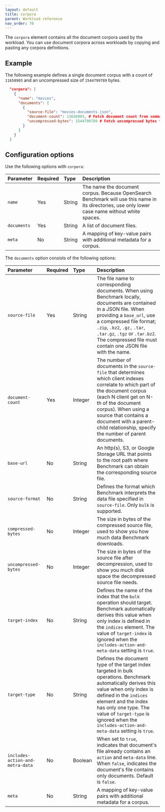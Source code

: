 ```yaml
---
layout: default
title: corpora
parent: Workload reference
nav_order: 70
---
```


The `corpora` element contains all the document corpora used by the workload. You can use document corpora across workloads by copying and pasting any corpora definitions. 

## Example

The following example defines a single document corpus with a count of `11658903` and an uncompressed size of `1544799789` bytes.

```json
  "corpora": [
    {
      "name": "movies",
      "documents": [
        {
          "source-file": "movies-documents.json",
          "document-count": 11658903, # Fetch document count from command line
          "uncompressed-bytes": 1544799789 # Fetch uncompressed bytes from command line
        }
      ]
    }
  ]
```

## Configuration options

Use the following options with `corpora`:

Parameter | Required | Type | Description
:--- | :--- | :--- | :---
| `name` | Yes | String | The name the document corpus. Because OpenSearch Benchmark will use this name in its directories, use only lower case name without white spaces. |
| `documents` | Yes | String | A list of document files. |
| `meta` | No | String | A mapping of key-value pairs with additional metadata for a corpus. |


The `documents` option consists of the following options:

Parameter | Required | Type | Description
:--- | :--- | :--- | :---
| `source-file` | Yes | String | The file name to corresponding documents. When using Benchmark locally, documents are contained in a JSON file. When providing a `base_url`, use a compressed file format; `.zip`, `.bz2`, `.gz,` `.tar`, `.tar.gz`, `.tgz` or `.tar.bz2`. The compressed file must contain one JSON file with the name. |
| `document-count` | Yes | Integer | The number of documents in the `source-file` that determines which client indexes correlate to which part of the document corpus (each N client get on N-th of the document corpus). When using a source that contains a document with a parent-child relationship, specify the number of parent documents. |
| `base-url` | No | String | An http(s), S3, or Google Storage URL that points to the root path where Benchmark can obtain the corresponding source file. |
| `source-format` | No | String | Defines the format which Benchmark interprets the data file specified in `source-file`. Only `bulk` is supported. |
| `compressed-bytes` | No | Integer | The size in bytes of the compressed source file, used to show you how much data Benchmark downloads. |
| `uncompressed-bytes` | No | Integer | The size in bytes of the source file after decompression, used to show you much disk space the decompressed source file needs. | 
| `target-index` | No | String | Defines the name of the index that the `bulk` operation should target. Benchmark automatically derives this value when only index is defined in the `indices` element. The value of `target-index` is ignored when the `includes-action-and-meta-data` setting is `true`. |
| `target-type` | No | String | Defines the document type of the target index targeted in bulk operations. Benchmark automatically derives this value when only index is defined in the `indices` element and the index has only one type. The value of `target-type` is ignored when the `includes-action-and-meta-data` setting is `true`. |
| `includes-action-and-metra-data` | No | Boolean | When set to `true`, indicates that document's file already contains an `action` and `meta-data` line. When `false`, indicates the document's file contains only documents. Default is `false`. |
| `meta` | No | String | A mapping of key-value pairs with additional metadata for a corpus. |

